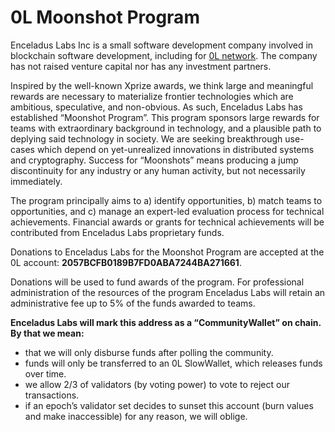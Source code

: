 # 0L Moonshot Program

Enceladus Labs Inc is a small software development company involved in blockchain software development, including for [0L network](https://0l.network). The company has not raised venture capital nor has any investment partners.

Inspired by the well-known Xprize awards, we think large and meaningful rewards are necessary to materialize frontier technologies which are ambitious, speculative, and non-obvious. As such, Enceladus Labs has established “Moonshot Program”. This program sponsors large rewards for teams with extraordinary background in technology, and a plausible path to deplying said technology in society. We are seeking breakthrough use-cases which depend on yet-unrealized innovations in distributed systems and cryptography. Success for “Moonshots” means producing a jump discontinuity for any industry or any human activity, but not necessarily immediately.

The program principally aims to a) identify opportunities, b) match teams to opportunities, and c) manage an expert-led evaluation process for technical achievements. Financial awards or grants for technical achievements will be contributed from Enceladus Labs proprietary funds.

Donations to Enceladus Labs for the Moonshot Program are accepted at the 0L account: **2057BCFB0189B7FD0ABA7244BA271661**.

Donations will be used to fund awards of the program. For professional administration of the resources of the program Enceladus Labs will retain an administrative fee up to 5% of the funds awarded to teams.

**Enceladus Labs will mark this address as a “CommunityWallet” on chain. By that we mean:**

- that we will only disburse funds after polling the community.
- funds will only be transferred to an 0L SlowWallet, which releases funds over time.
- we allow 2/3 of validators (by voting power) to vote to reject our transactions.
- if an epoch’s validator set decides to sunset this account (burn values and make inaccessible) for any reason, we will oblige.
